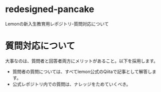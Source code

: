 # redesigned-pancake
Lemonの新入生教育用レポジトリ-質問対応について

# 質問対応について
大事なのは、質問者と回答者両方にメリットがあること。以下を採用します。
- 質問者の質問については、すべてlemon公式のQiitaで記事として解答します。
- 公式レポジトリ内での質問は、ナレッジをためていくべき。
